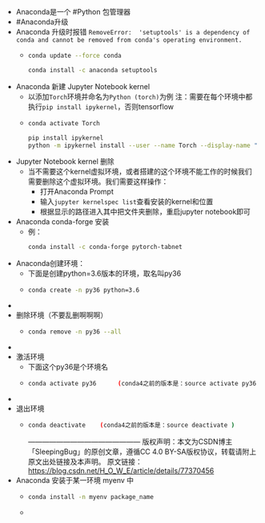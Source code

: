 - Anaconda是一个 #Python 包管理器
- #Anaconda升级
- Anaconda 升级时报错 `RemoveError:  'setuptools' is a dependency of conda and cannot be removed from conda's operating environment.`
	- ```bash
	  conda update --force conda
	  
	  conda install -c anaconda setuptools
	  ```
- Anaconda 新建 Jupyter Notebook kernel
	- 以添加`Torch`环境并命名为`Python (torch)`为例
	  注：需要在每个环境中都执行`pip install ipykernel`，否则tensorflow
	- ```bash
	  conda activate Torch
	  
	  pip install ipykernel
	  python -m ipykernel install --user --name Torch --display-name "Python (torch)"
	  ```
- Jupyter Notebook kernel 删除
	- 当不需要这个kernel虚拟环境，或者搭建的这个环境不能工作的时候我们需要删除这个虚拟环境。我们需要这样操作：
		- 打开Anaconda Prompt
		- 输入`jupyter kernelspec list`查看安装的kernel和位置
		- 根据显示的路径进入其中把文件夹删除，重启jupyter notebook即可
- Anaconda conda-forge 安装
	- 例：
	  ```bash
	  conda install -c conda-forge pytorch-tabnet
	  ```
- Anaconda创建环境：
	- 下面是创建python=3.6版本的环境，取名叫py36
	- ```bash
	  conda create -n py36 python=3.6
	  ```
-
- 删除环境（不要乱删啊啊啊）
	- ```bash
	  conda remove -n py36 --all
	  ```
-
- 激活环境
	- 下面这个py36是个环境名
	- ```bash
	  conda activate py36      (conda4之前的版本是：source activate py36 )
	  ```
-
- 退出环境
	- ```bash
	  conda deactivate    (conda4之前的版本是：source deactivate )
	  ```
	  ————————————————
	  版权声明：本文为CSDN博主「SleepingBug」的原创文章，遵循CC 4.0 BY-SA版权协议，转载请附上原文出处链接及本声明。
	  原文链接：https://blog.csdn.net/H_O_W_E/article/details/77370456
- Anaconda 安装于某一环境 myenv 中
	- ```bash
	  conda install -n myenv package_name
	  ```
	-